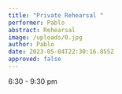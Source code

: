 ```yaml
---
title: "Private Rehearsal "
performer: Pablo
abstract: Rehearsal
image: /uploads/0.jpg
author: Pablo
date: 2023-05-04T22:30:16.855Z
approved: false
---
```

6:30 - 9:30 pm